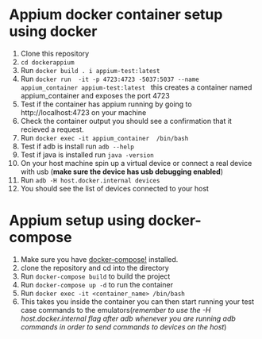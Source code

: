 # Appium docker container setup using docker
1. Clone this repository
2. `cd dockerappium`
3. Run `docker build . i appium-test:latest`
4. Run `docker run  -it -p 4723:4723 -5037:5037 --name appium_container appium-test:latest ` this creates a container named<br> appium_container  and exposes the port 4723
5. Test if the container has appium running by going to http://localhost:4723 on your machine
6. Check the container output you should see a confirmation that it recieved a request.
7. Run `docker exec -it appium_container  /bin/bash`
8. Test if adb is install run `adb --help`
9. Test if java is installed run `java -version`
10. On your host machine spin up a virtual device or connect a real device with usb (**make sure the device has usb debugging enabled**)
11. Run `adb -H host.docker.internal devices`
12. You should see the list of devices connected to your host
 # Appium setup using docker-compose
 1. Make sure you have [docker-compose!](https://docs.docker.com/compose/install/) installed.
 2. clone the repository and cd into the directory
 3. Run `docker-compose build` to build the project
 4. Run `docker-compose up -d` to run the container
 5. Run `docker exec -it <container_name> /bin/bash`
 6. This takes you inside the container you can then start running your test case commands to the emulators(*remember to use the -H host.docker.internal flag after adb whenever you are running adb commands in order to send commands to devices on the host*)